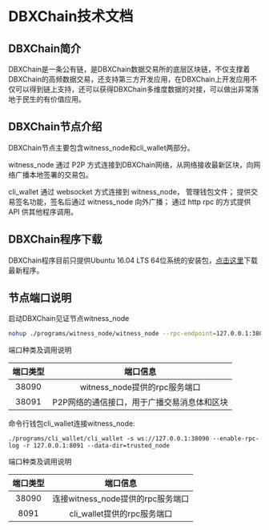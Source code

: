 # DBXChain技术文档

## DBXChain简介

DBXChain是一条公有链，是DBXChain数据交易所的底层区块链，不仅支撑着DBXChain的高频数据交易，还支持第三方开发应用，在DBXChain上开发应用不仅可以得到链上支持，还可以获得DBXChain多维度数据的对接，可以做出非常落地于民生的有价值应用。

## **DBXChain节点介绍**

DBXChain节点主要包含witness\_node和cli\_wallet两部分。

witness\_node 通过 P2P 方式连接到DBXChain网络，从网络接收最新区块，向网络广播本地签署的交易包。

cli\_wallet 通过 websocket 方式连接到 witness\_node， 管理钱包文件； 提供交易签名功能，签名后通过 witness\_node 向外广播； 通过 http rpc 的方式提供 API 供其他程序调用。

## **DBXChain程序下载**

DBXChain程序目前只提供Ubuntu 16.04 LTS 64位系统的安装包，[点击这里](https://github.com/dbxone/dbxchain/releases/latest)下载最新程序。

## 节点端口说明

启动DBXChain见证节点witness\_node

```bash
nohup ./programs/witness_node/witness_node --rpc-endpoint=127.0.0.1:38090 --p2p-endpoint=0.0.0.0:38091 >>witness.out 2>&1 &
```

端口种类及调用说明

| **端口类型** | **端口信息** |
| :---: | :---: |
| 38090 | witness\_node提供的rpc服务端口 |
| 38091 | P2P网络的通信接口，用于广播交易消息体和区块 |

命令行钱包cli\_wallet连接witness\_node:

```
./programs/cli_wallet/cli_wallet -s ws://127.0.0.1:38090 --enable-rpc-log -r 127.0.0.1:8091 --data-dir=trusted_node
```

端口种类及调用说明

| **端口类型** | **端口信息** |
| :---: | :---: |
| 38090 | 连接witness\_node提供的rpc服务端口 |
| 8091 | cli\_wallet提供的rpc服务端口 |



